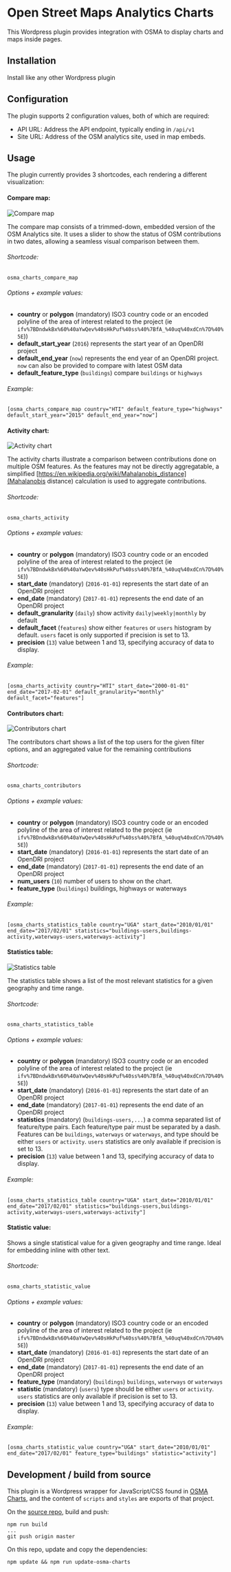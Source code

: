 # Open Street Maps Analytics Charts

This Wordpress plugin provides integration with OSMA to display charts and maps inside pages.

## Installation

Install like any other Wordpress plugin

## Configuration

The plugin supports 2 configuration values, both of which are required:
- API URL: Address the API endpoint, typically ending in `/api/v1`
- Site URL: Address of the OSM analytics site, used in map embeds.


## Usage

The plugin currently provides 3 shortcodes, each rendering a different visualization:

#### Compare map:
![Compare map](https://github.com/GFDRR/osm-analytics-wp-charts/blob/master/samples/map.png?raw=true 'Compare map')

The compare map consists of a trimmed-down, embedded version of the OSM Analytics site. It uses a slider to show the status 
of OSM contributions in two dates, allowing a seamless visual comparison between them.

###### Shortcode:
`osma_charts_compare_map`

###### Options + example values:
- __country__ or __polygon__ (mandatory) ISO3 country code or an encoded polyline of the area of interest related to the project (ie `ifv%7BDndwkBx%60%40aYwQev%40sHkPuf%40ss%40%7BfA_%40uq%40xdCn%7D%40%5E`))
- __default_start_year__ (`2016`) represents the start year of an OpenDRI project
- __default_end_year__ (`now`) represents the end year of an OpenDRI project. `now` can also be provided to compare with latest OSM data
- __default_feature_type__ (`buildings`) compare `buildings` or `highways`

###### Example:

```
[osma_charts_compare_map country="HTI" default_feature_type="highways" default_start_year="2015" default_end_year="now"]
```

#### Activity chart:
![Activity chart](https://github.com/GFDRR/osm-analytics-wp-charts/blob/master/samples/activity.png?raw=true "Activity chart")

The activity charts illustrate a comparison between contributions done on multiple OSM features. As the features may not be directly aggregatable,
a simplified [https://en.wikipedia.org/wiki/Mahalanobis_distance](Mahalanobis distance) calculation is used to aggregate contributions.  

###### Shortcode:
`osma_charts_activity`

###### Options + example values:
- __country__ or __polygon__ (mandatory) ISO3 country code or an encoded polyline of the area of interest related to the project (ie `ifv%7BDndwkBx%60%40aYwQev%40sHkPuf%40ss%40%7BfA_%40uq%40xdCn%7D%40%5E`))
- __start_date__ (mandatory) (`2016-01-01`) represents the start date of an OpenDRI project
- __end_date__ (mandatory) (`2017-01-01`) represents the end date of an OpenDRI project
- __default_granularity__ (`daily`) show activity `daily|weekly|monthly` by default
- __default_facet__ (`features`) show either `features` or `users` histogram by default. `users` facet is only supported if precision is set to 13.
- __precision__ (`13`) value between 1 and 13, specifying accuracy of data to display.

###### Example:

```
[osma_charts_activity country="HTI" start_date="2000-01-01" end_date="2017-02-01" default_granularity="monthly" default_facet="features"]
```

#### Contributors chart:
![Contributors chart](https://github.com/GFDRR/osm-analytics-wp-charts/blob/master/samples/contributors.png?raw=true "Contributors chart")

The contributors chart shows a list of the top users for the given filter options, and an aggregated value for the remaining contributions

###### Shortcode:
`osma_charts_contributors`

###### Options + example values:
- __country__ or __polygon__ (mandatory) ISO3 country code or an encoded polyline of the area of interest related to the project (ie `ifv%7BDndwkBx%60%40aYwQev%40sHkPuf%40ss%40%7BfA_%40uq%40xdCn%7D%40%5E`))
- __start_date__ (mandatory) (`2016-01-01`) represents the start date of an OpenDRI project
- __end_date__ (mandatory) (`2017-01-01`) represents the end date of an OpenDRI project
- __num_users__ (`10`) number of users to show on the chart.
- __feature_type__ (`buildings`) buildings, highways or waterways
 
###### Example:

```
[osma_charts_statistics_table country="UGA" start_date="2010/01/01" end_date="2017/02/01" statistics="buildings-users,buildings-activity,waterways-users,waterways-activity"]
```

#### Statistics table:
![Statistics table](https://github.com/GFDRR/osm-analytics-wp-charts/blob/master/samples/statistics.png?raw=true "Statistics table")

The statistics table shows a list of the most relevant statistics for a given geography and time range.

###### Shortcode:
`osma_charts_statistics_table`

###### Options + example values:
- __country__ or __polygon__ (mandatory) ISO3 country code or an encoded polyline of the area of interest related to the project (ie `ifv%7BDndwkBx%60%40aYwQev%40sHkPuf%40ss%40%7BfA_%40uq%40xdCn%7D%40%5E`))
- __start_date__ (mandatory) (`2016-01-01`) represents the start date of an OpenDRI project
- __end_date__ (mandatory) (`2017-01-01`) represents the end date of an OpenDRI project
- __statistics__ (mandatory) (`buildings-users,...`) a comma separated list of feature/type pairs. Each feature/type pair must be separated by a dash. Features can be 
  `buildings`, `waterways` or `waterways`, and type should be either `users` or `activity`. `users` statistics are only available if precision is set to 13.
- __precision__ (`13`) value between 1 and 13, specifying accuracy of data to display.

 
###### Example:

```
[osma_charts_statistics_table country="UGA" start_date="2010/01/01" end_date="2017/02/01" statistics="buildings-users,buildings-activity,waterways-users,waterways-activity"]
```


#### Statistic value:

Shows a single statistical value for a given geography and time range. Ideal for embedding inline with other text.

###### Shortcode:
`osma_charts_statistic_value`

###### Options + example values:
- __country__ or __polygon__ (mandatory) ISO3 country code or an encoded polyline of the area of interest related to the project (ie `ifv%7BDndwkBx%60%40aYwQev%40sHkPuf%40ss%40%7BfA_%40uq%40xdCn%7D%40%5E`))
- __start_date__ (mandatory) (`2016-01-01`) represents the start date of an OpenDRI project
- __end_date__ (mandatory) (`2017-01-01`) represents the end date of an OpenDRI project
- __feature_type__ (mandatory) (`buildings`) `buildings`, `waterways` or `waterways`
- __statistic__ (mandatory) (`users`) type should be either `users` or `activity`. `users` statistics are only available if precision is set to 13.
- __precision__ (`13`) value between 1 and 13, specifying accuracy of data to display.

###### Example:

```
[osma_charts_statistic_value country="UGA" start_date="2010/01/01" end_date="2017/02/01" feature_type="buildings" statistic="activity"]
```


## Development / build from source

This plugin is a Wordpress wrapper for JavaScript/CSS found in [OSMA Charts](https://github.com/Vizzuality/osma-charts), and the content of `scripts` and `styles` are exports of that project.

On the <a href="https://github.com/Vizzuality/wp-osma-charts">source repo</a>, build and push:
```
npm run build
...
git push origin master
```

On this repo, update and copy the dependencies:
```
npm update && npm run update-osma-charts
```
